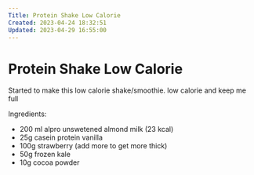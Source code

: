 ```yaml
---
Title: Protein Shake Low Calorie
Created: 2023-04-24 18:32:51
Updated: 2023-04-29 16:55:00
---
```



# Protein Shake Low Calorie

Started to make this low calorie shake/smoothie. low calorie and keep me full

Ingredients:

- 200 ml alpro unswetened almond milk (23 kcal)
- 25g casein protein vanilla
- 100g strawberry (add more to get more thick)
- 50g frozen kale
- 10g cocoa powder
